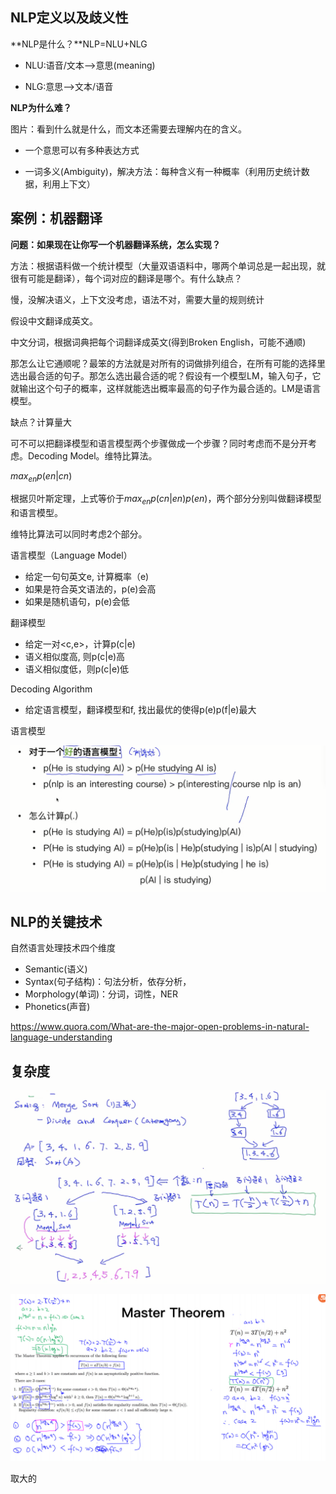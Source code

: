 ## NLP定义以及歧义性

**NLP是什么？**NLP=NLU+NLG

- NLU:语音/文本——>意思(meaning)

- NLG:意思——>文本/语音

**NLP为什么难？**

图片：看到什么就是什么，而文本还需要去理解内在的含义。

- 一个意思可以有多种表达方式

- 一词多义(Ambiguity)，解决方法：每种含义有一种概率（利用历史统计数据，利用上下文）

## 案例：机器翻译

**问题：如果现在让你写一个机器翻译系统，怎么实现？**

方法：根据语料做一个统计模型（大量双语语料中，哪两个单词总是一起出现，就很有可能是翻译），每个词对应的翻译是哪个。有什么缺点？

慢，没解决语义，上下文没考虑，语法不对，需要大量的规则统计

假设中文翻译成英文。

中文分词，根据词典把每个词翻译成英文(得到Broken English，可能不通顺)

那怎么让它通顺呢？最笨的方法就是对所有的词做排列组合，在所有可能的选择里选出最合适的句子。那怎么选出最合适的呢？假设有一个模型LM，输入句子，它就输出这个句子的概率，这样就能选出概率最高的句子作为最合适的。LM是语言模型。

缺点？计算量大

可不可以把翻译模型和语言模型两个步骤做成一个步骤？同时考虑而不是分开考虑。Decoding Model。维特比算法。

$max_{en}p(en|cn)$

根据贝叶斯定理，上式等价于$max_{en}p(cn|en)p(en)$，两个部分分别叫做翻译模型和语言模型。

维特比算法可以同时考虑2个部分。

语言模型（Language Model）

- 给定一句句英文e, 计算概率（e)
- 如果是符合英文语法的，p(e)会高
- 如果是随机语句，p(e)会低

翻译模型

- 给定一对<c,e>，计算p(c|e)
- 语义相似度高, 则p(c|e)高
- 语义相似度低，则p(c|e)低

Decoding Algorithm

- 给定语言模型，翻译模型和f, 找出最优的使得p(e)p(f|e)最大

语言模型

![image-20211129220847851](img/image-20211129220847851.png)

## NLP的关键技术

自然语言处理技术四个维度

- Semantic(语义)
- Syntax(句子结构)：句法分析，依存分析，
- Morphology(单词)：分词，词性，NER
- Phonetics(声音)

https://www.quora.com/What-are-the-major-open-problems-in-natural-language-understanding

## 复杂度

![image-20211129231756243](img/image-20211129231756243.png)

![image-20211129232231218](img/image-20211129232231218.png)

取大的

